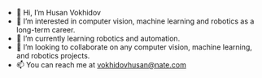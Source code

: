 - 👋 Hi, I’m Husan Vokhidov
- 👀 I’m interested in computer vision, machine learning and robotics as a long-term career.
- 🌱 I’m currently learning robotics and automation.
- 💞️ I’m looking to collaborate on any computer vision, machine learning, and robotics projects.
- 📫 You can reach me at vokhidovhusan@nate.com

<!---
vokhidovhusan/vokhidovhusan is a ✨ special ✨ repository because its `README.md` (this file) appears on your GitHub profile.
You can click the Preview link to take a look at your changes.
--->
